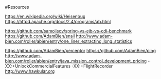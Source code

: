 #Resources

https://en.wikipedia.org/wiki/Heisenbug
https://httpd.apache.org/docs/2.4/programs/ab.html

<stateless>
   <bean-instance-pool-ref pool-name="slsb-strict-max-pool"/>
</stateless>


https://github.com/samolisov/spring-vs-ejb-vs-cdi-benchmark
https://github.com/AdamBien/snail
http://www.adam-bien.com/roller/abien/entry/one_liner_extracting_long_statistics

https://github.com/AdamBien/perceptor
https://github.com/AdamBien/ping
http://www.adam-bien.com/roller/abien/entry/java_mission_control_development_pricing
-XX:+UnlockCommercialFeatures -XX:+FlightRecorder
http://www.hawkular.org